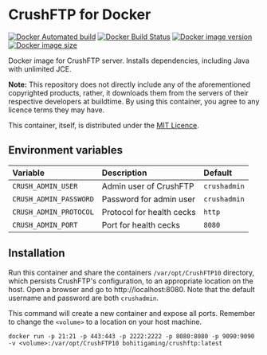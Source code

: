 # CrushFTP for Docker

[![Docker Automated build](https://img.shields.io/docker/automated/shokinn/crushftp.svg)](https://hub.docker.com/r/shokinn/crushftp/)
[![Docker Build Status](https://img.shields.io/docker/build/shokinn/crushftp.svg)](https://hub.docker.com/r/shokinn/crushftp/)
[![Docker image version](https://images.microbadger.com/badges/version/shokinn/crushftp.svg)](https://microbadger.com/images/shokinn/crushftp)
[![Docker image size](https://images.microbadger.com/badges/image/shokinn/crushftp.svg)](https://microbadger.com/images/shokinn/crushftp)

Docker image for CrushFTP server. Installs dependencies, including Java with unlimited JCE.

**Note:** This repository does not directly include any of the aforementioned copyrighted products, rather, it downloads them from the servers of their respective developers at buildtime. By using this container, you agree to any licence terms they may have.

This container, itself, is distributed under the [MIT Licence](LICENSE).

## Environment variables

| Variable               | Description               | Default      |
|:-----------------------|:--------------------------|:-------------|
| `CRUSH_ADMIN_USER`     | Admin user of CrushFTP    | `crushadmin` |
| `CRUSH_ADMIN_PASSWORD` | Password for admin user   | `crushadmin` |
| `CRUSH_ADMIN_PROTOCOL` | Protocol for health cecks | `http`       |
| `CRUSH_ADMIN_PORT`     | Port for health cecks     | `8080`       |

## Installation
Run this container and share the containers `/var/opt/CrushFTP10` directory, which persists CrushFTP's configuration, to an appropriate location on the host. Open a browser and go to http://localhost:8080. Note that the default username and password are both `crushadmin`.

This command will create a new container and expose all ports. Remember to change the `<volume>` to a location on your host machine.

```
docker run -p 21:21 -p 443:443 -p 2222:2222 -p 8080:8080 -p 9090:9090 -v <volume>:/var/opt/CrushFTP10 bohitigaming/crushftp:latest
```
